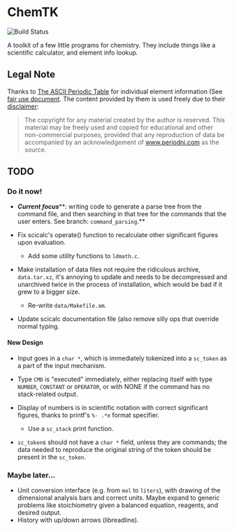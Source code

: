 # ChemTK

![Build Status](https://travis-ci.org/jfjhh/chemtk.svg?branch=master)

A toolkit of a few little programs for chemistry.
They include things like a scientific calculator, and element info lookup.

## Legal Note

Thanks to [The ASCII Periodic Table](http://ascii.periodni.com/index.html) for
individual element information (See [fair use
document](doc/legal/fair_use_periodni.pdf). The content provided by them is used
freely due to their [disclaimer](http://www.periodni.com/disclaimer.html):

> The copyright for any material created by the author is reserved.
> This material may be freely used and copied for educational and other
> non-commercial purposes, provided that any reproduction of data be accompanied
> by an acknowledgement of www.periodni.com as the source.

## TODO

### Do it now!

- ***Current focus*****: writing code to generate a parse tree from the command
  file, and then searching in that tree for the commands that the user enters.
  See branch: `command_parsing`.**

- Fix scicalc's operate() function to recalculate other significant figures
  upon evaluation.
	* Add some utility functions to `ldmath.c`.

- Make installation of data files not require the ridiculous archive,
  `data.tar.xz`, it's annoying to update and needs to be decompressed and
  unarchived twice in the process of installation, which would be bad if it grew
  to a bigger size.
	* Re-write `data/Makefile.am`.

- Update scicalc documentation file (also remove silly ops that override normal
  typing.

#### New Design

- Input goes in a `char *`, which is immediately tokenized into a `sc_token`
  as a part of the input mechanism.

- Type `CMD` is "executed" immediately, either replacing itself with
  type `NUMBER`, `CONSTANT` or `OPERATOR`, or with NONE if the command has
  no stack-related output.

- Display of numbers is in scientific notation with correct significant
  figures, thanks to printf's `%- .*e` format specifier.
	* Use a `sc_stack` print function.

- `sc_token`s should not have a `char *` field, unless they are commands;
   the data needed to reproduce
   the original string of the token should be present in the `sc_token`.

### Maybe later...

- Unit conversion interface (e.g. from `mol` to `liters`), with drawing of the
  dimensional analysis bars and correct units. Maybe expand to generic problems
  like stoichiometry given a balanced equation, reagents, and desired output.
- History with up/down arrows (libreadline).

